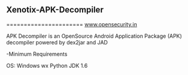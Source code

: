 ## Xenotix-APK-Decompiler
======================
www.opensecurity.in

APK Decompiler is an OpenSource Android Application Package (APK) decompiler powered by dex2jar and JAD

-Minimum Requirements

OS: Windows
wx Python
JDK 1.6
